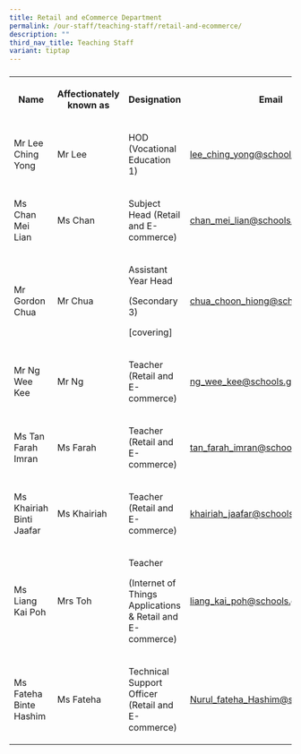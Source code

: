 ```yaml
---
title: Retail and eCommerce Department
permalink: /our-staff/teaching-staff/retail-and-ecommerce/
description: ""
third_nav_title: Teaching Staff
variant: tiptap
---
```

<h3></h3>
<table style="minWidth: 100px">
<colgroup>
<col>
<col>
<col>
<col>
</colgroup>
<tbody>
<tr>
<th rowspan="1" colspan="1">
<p>Name</p>
</th>
<th rowspan="1" colspan="1">
<p>Affectionately
<br>known as</p>
</th>
<th rowspan="1" colspan="1">
<p>Designation</p>
</th>
<th rowspan="1" colspan="1">
<p>Email</p>
</th>
</tr>
<tr>
<td rowspan="1" colspan="1">
<p>Mr Lee Ching Yong</p>
</td>
<td rowspan="1" colspan="1">
<p>Mr Lee</p>
</td>
<td rowspan="1" colspan="1">
<p>HOD (Vocational Education 1)
<br>
</p>
</td>
<td rowspan="1" colspan="1">
<p><a href="mailto:lee_ching_yong@schools.gov.sg" rel="noopener noreferrer nofollow" target="_blank">lee_ching_yong@schools.gov.sg</a>
</p>
</td>
</tr>
<tr>
<td rowspan="1" colspan="1">
<p>Ms Chan Mei Lian</p>
</td>
<td rowspan="1" colspan="1">
<p>Ms Chan</p>
</td>
<td rowspan="1" colspan="1">
<p>Subject Head (Retail and E-commerce)</p>
</td>
<td rowspan="1" colspan="1">
<p><a href="mailto:chan_mei_lian@schools.gov.sg" rel="noopener noreferrer nofollow" target="_blank">chan_mei_lian@schools.gov.sg</a>
</p>
</td>
</tr>
<tr>
<td rowspan="1" colspan="1">
<p>Mr Gordon Chua</p>
</td>
<td rowspan="1" colspan="1">
<p>Mr Chua</p>
</td>
<td rowspan="1" colspan="1">
<p>Assistant Year Head</p>
<p>(Secondary 3)</p>
<p>[covering]</p>
</td>
<td rowspan="1" colspan="1">
<p><a href="mailto:chua_choon_hiong@schools.gov.sg" rel="noopener noreferrer nofollow" target="_blank">chua_choon_hiong@schools.gov.sg</a>
</p>
</td>
</tr>
<tr>
<td rowspan="1" colspan="1">
<p>Mr Ng Wee Kee</p>
</td>
<td rowspan="1" colspan="1">
<p>Mr Ng</p>
</td>
<td rowspan="1" colspan="1">
<p>Teacher (Retail and E-commerce)</p>
</td>
<td rowspan="1" colspan="1">
<p><a href="mailto:ng_wee_kee@schools.gov.sg" rel="noopener noreferrer nofollow" target="_blank">ng_wee_kee@schools.gov.sg</a>
</p>
</td>
</tr>
<tr>
<td rowspan="1" colspan="1">
<p>Ms Tan Farah Imran</p>
</td>
<td rowspan="1" colspan="1">
<p>Ms Farah</p>
</td>
<td rowspan="1" colspan="1">
<p>Teacher (Retail and E-commerce)</p>
</td>
<td rowspan="1" colspan="1">
<p><a href="mailto:tan_farah_imran@schools.gov.sg" rel="noopener noreferrer nofollow" target="_blank">tan_farah_imran@schools.gov.sg</a>
</p>
</td>
</tr>
<tr>
<td rowspan="1" colspan="1">
<p>Ms Khairiah Binti Jaafar</p>
</td>
<td rowspan="1" colspan="1">
<p>Ms Khairiah</p>
</td>
<td rowspan="1" colspan="1">
<p>Teacher (Retail and E-commerce)</p>
</td>
<td rowspan="1" colspan="1">
<p><a href="mailto:khairiah_jaafar@schools.gov.sg" rel="noopener noreferrer nofollow" target="_blank">khairiah_jaafar@schools.gov.sg</a>
</p>
</td>
</tr>
<tr>
<td rowspan="1" colspan="1">
<p>Ms Liang Kai Poh</p>
</td>
<td rowspan="1" colspan="1">
<p>Mrs Toh</p>
</td>
<td rowspan="1" colspan="1">
<p>Teacher</p>
<p>(Internet of Things Applications &amp; Retail and E-commerce)</p>
</td>
<td rowspan="1" colspan="1">
<p><a href="mailto:liang_kai_poh@schools.gov.sg" rel="noopener noreferrer nofollow" target="_blank">liang_kai_poh@schools.gov.sg</a>
</p>
</td>
</tr>
<tr>
<td rowspan="1" colspan="1">
<p>Ms Fateha Binte Hashim</p>
</td>
<td rowspan="1" colspan="1">
<p>Ms Fateha</p>
</td>
<td rowspan="1" colspan="1">
<p>Technical Support Officer (Retail and E-commerce)</p>
</td>
<td rowspan="1" colspan="1">
<p><a href="mailto:Nurul_fateha_Hashim@schools.gov.sg" rel="noopener noreferrer nofollow" target="_blank">Nurul_fateha_Hashim@schools.gov.sg</a>
</p>
</td>
</tr>
</tbody>
</table>
<h4></h4>
<p></p>